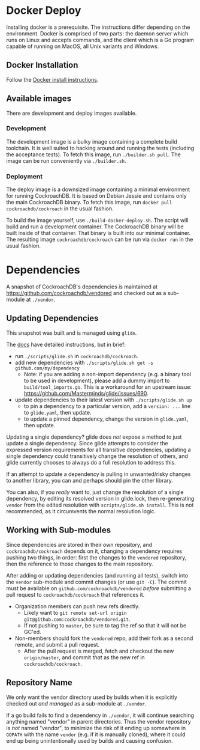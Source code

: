 # Docker Deploy
Installing docker is a prerequisite. The instructions differ depending on the
environment. Docker is comprised of two parts: the daemon server which runs on
Linux and accepts commands, and the client which is a Go program capable of
running on MacOS, all Unix variants and Windows.

## Docker Installation

Follow the [Docker install
instructions](https://docs.docker.com/engine/installation/).

## Available images

There are development and deploy images available.

### Development

The development image is a bulky image containing a complete build toolchain.
It is well suited to hacking around and running the tests (including the
acceptance tests). To fetch this image, run `./builder.sh pull`. The image can
be run conveniently via `./builder.sh`.

### Deployment

The deploy image is a downsized image containing a minimal environment for
running CockroachDB. It is based on Debian Jessie and contains only the main
CockroachDB binary. To fetch this image, run `docker pull
cockroachdb/cockroach` in the usual fashion.

To build the image yourself, use `./build-docker-deploy.sh`. The script will
build and run a development container. The CockroachDB binary will be built
inside of that container. That binary is built into our minimal container. The
resulting image `cockroachdb/cockroach` can be run via `docker run` in the
usual fashion.

#  Dependencies
A snapshot of CockroachDB's dependencies is maintained at https://github.com/cockroachdb/vendored
and checked out as a sub-module at `./vendor`.

## Updating Dependencies
This snapshot was built and is managed using `glide`.

The [docs](https://github.com/Masterminds/glide) have detailed instructions, but in brief:
* run `./scripts/glide.sh` in `cockroachdb/cockroach`.
* add new dependencies with `./scripts/glide.sh get -s github.com/my/dependency`
	- Note: if you are adding a non-import dependency (e.g. a binary tool to be used in development),
		please add a dummy import to `build/tool_imports.go`. This is a workaround for an upstream issue:
		https://github.com/Masterminds/glide/issues/690.
* update dependencies to their latest version with `./scripts/glide.sh up`
  - to pin a dependency to a particular version, add a `version: ...` line to `glide.yaml`, then update.
  - to update a pinned dependency, change the version in `glide.yaml`, then update.

Updating a single dependency? glide does *not* expose a method to just update a single dependency.
Since glide attempts to consider the expressed version requirements for all transitive dependencies,
updating a single dependency could transitively change the resolution of others, and glide currently
chooses to always do a full resolution to address this.

If an attempt to update a dependency is pulling in unwanted/risky changes to another library, you
can and perhaps should pin the other library.

You can also, if you *really* want to, just change the resolution of a single dependency, by editing
its resolved version in glide.lock, then re-generating `vendor` from the edited resolution with
`scripts/glide.sh install`. This is not recommended, as it circumvents the normal resolution logic.

## Working with Sub-modules

Since dependencies are stored in their own repository, and `cockroachdb/cockroach` depends on it,
changing a dependency requires pushing two things, in order: first the changes to the `vendored`
repository, then the reference to those changes to the main repository.

After adding or updating dependencies (and running all tests), switch into the `vendor` sub-module
and commit changes (or use `git -C`). The commit must be available on `github.com/cockroachdb/vendored`
*before* submitting a pull request to `cockroachdb/cockroach` that references it.
* Organization members can push new refs directly.
  * Likely want to `git remote set-url origin git@github.com:cockroachdb/vendored.git`.
  * If not pushing to `master`, be sure to tag the ref so that it will not be GC'ed.
* Non-members should fork the `vendored` repo, add their fork as a second remote, and submit a pull
request.
  * After the pull request is merged, fetch and checkout the new `origin/master`, and commit *that* as the
  new ref in `cockroachdb/cockroach`.

## Repository Name
We only want the vendor directory used by builds when it is explicitly checked out *and managed* as a
sub-module at `./vendor`.

If a go build fails to find a dependency in `./vendor`, it will continue searching anything named
"vendor" in parent directories. Thus the vendor repository is _not_ named "vendor", to minimize the risk
of it ending up somewhere in `GOPATH` with the name `vendor` (e.g. if it is manually cloned), where
it could end up being unintentionally used by builds and causing confusion.

